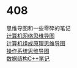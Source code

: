 # 408
思维导图和一些零碎的笔记
\
[计算机网络思维导图](https://github.com/1duouduo/04/blob/a78f1d3b6bf2812c17a7e1551e10ef545e61a2c5/%E8%AE%A1%E7%AE%97%E6%9C%BA%E7%BD%91%E7%BB%9C.pdf)
\
[计算机组成原理思维导图](https://github.com/1duouduo/04/blob/main/%E8%AE%A1%E7%AE%97%E6%9C%BA%E7%BB%84%E6%88%90%E5%8E%9F%E7%90%86.pdf)
\
[操作系统思维导图](https://github.com/1duouduo/04/blob/main/%E6%93%8D%E4%BD%9C%E7%B3%BB%E7%BB%9F%EF%BC%88Operating%20System%EF%BC%89.pdf)
\
[数据结构C++笔记](https://github.com/1duouduo/04/tree/main/Project1)
